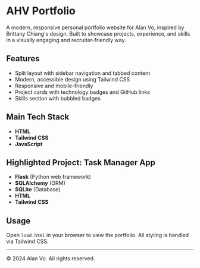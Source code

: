 # AHV Portfolio

A modern, responsive personal portfolio website for Alan Vo, inspired by Brittany Chiang's design. Built to showcase projects, experience, and skills in a visually engaging and recruiter-friendly way.

## Features
- Split layout with sidebar navigation and tabbed content
- Modern, accessible design using Tailwind CSS
- Responsive and mobile-friendly
- Project cards with technology badges and GitHub links
- Skills section with bubbled badges

## Main Tech Stack
- **HTML**
- **Tailwind CSS**
- **JavaScript**

## Highlighted Project: Task Manager App
- **Flask** (Python web framework)
- **SQLAlchemy** (ORM)
- **SQLite** (Database)
- **HTML**
- **Tailwind CSS**

## Usage
Open `load.html` in your browser to view the portfolio. All styling is handled via Tailwind CSS.

---

© 2024 Alan Vo. All rights reserved.
